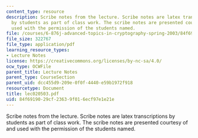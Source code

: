 ```yaml
---
content_type: resource
description: Scribe notes from the lecture. Scribe notes are latex transcriptions
  by students as part of class work. The scribe notes are presented courtesy of and
  used with the permission of the students named.
file: /courses/6-876j-advanced-topics-in-cryptography-spring-2003/84f6919029cf23639f016ecf97e1e21e_lec020503.pdf
file_size: 322767
file_type: application/pdf
learning_resource_types:
- Lecture Notes
license: https://creativecommons.org/licenses/by-nc-sa/4.0/
ocw_type: OCWFile
parent_title: Lecture Notes
parent_type: CourseSection
parent_uid: dcc455d9-209e-0f0f-4440-e59b1972f918
resourcetype: Document
title: lec020503.pdf
uid: 84f69190-29cf-2363-9f01-6ecf97e1e21e
---
```

Scribe notes from the lecture. Scribe notes are latex transcriptions by students as part of class work. The scribe notes are presented courtesy of and used with the permission of the students named.